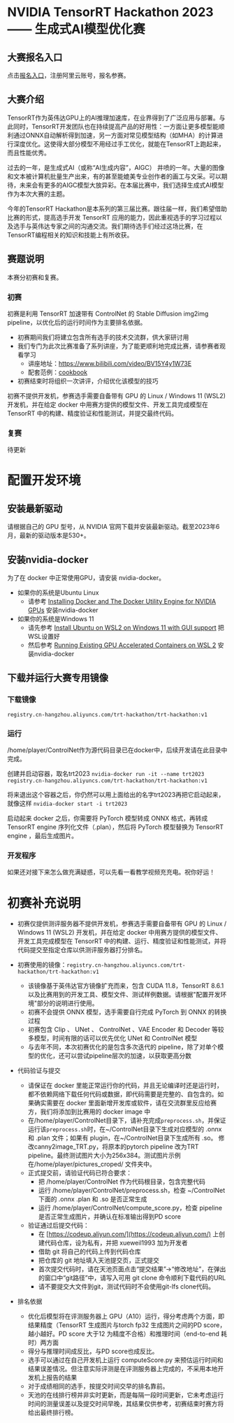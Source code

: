 # NVIDIA TensorRT Hackathon 2023 —— 生成式AI模型优化赛

## 大赛报名入口
点击[报名入口](https://tianchi.aliyun.com/competition/entrance/531953/information)，注册阿里云账号，报名参赛。

## 大赛介绍
TensorRT作为英伟达GPU上的AI推理加速库，在业界得到了广泛应用与部署。与此同时，TensorRT开发团队也在持续提高产品的好用性：一方面让更多模型能顺利通过ONNX自动解析得到加速，另一方面对常见模型结构（如MHA）的计算进行深度优化。这使得大部分模型不用经过手工优化，就能在TensorRT上跑起来，而且性能优秀。

过去的一年，是生成式AI（或称“AI生成内容”，AIGC） 井喷的一年。大量的图像和文本被计算机批量生产出来，有的甚至能媲美专业创作者的画工与文采。可以期待，未来会有更多的AIGC模型大放异彩。在本届比赛中，我们选择生成式AI模型作为本次大赛的主题。

今年的TensorRT Hackathon是本系列的第三届比赛。跟往届一样，我们希望借助比赛的形式，提高选手开发 TensorRT 应用的能力，因此重视选手的学习过程以及选手与英伟达专家之间的沟通交流。我们期待选手们经过这场比赛，在TensorRT编程相关的知识和技能上有所收获。

## 赛题说明

本赛分初赛和复赛。

### 初赛

初赛是利用 TensorRT 加速带有 ControlNet 的 Stable Diffusion img2img pipeline，以优化后的运行时间作为主要排名依据。

- 初赛期间我们将建立包含所有选手的技术交流群，供大家研讨用
- 我们专门为此次比赛准备了系列讲座，为了能更顺利地完成比赛，请参赛者观看学习
    - 讲座地址：https://www.bilibili.com/video/BV15Y4y1W73E
    - 配套范例：[cookbook](cookbook)
- 初赛结束时将组织一次讲评，介绍优化该模型的技巧

初赛不提供开发机，参赛选手需要自备带有 GPU 的 Linux / Windows 11 (WSL2) 开发机，并在给定 docker 中用赛方提供的模型文件、开发工具完成模型在 TensorRT 中的构建、精度验证和性能测试，并提交最终代码。

### 复赛

待更新

# 配置开发环境

## 安装最新驱动

请根据自己的 GPU 型号，从 NVIDIA 官网下载并安装最新驱动。截至2023年6月，最新的驱动版本是530+。

## 安装nvidia-docker

为了在 docker 中正常使用GPU，请安装 nvidia-docker。

- 如果你的系统是Ubuntu Linux
  - 请参考 [Installing Docker and The Docker Utility Engine for NVIDIA GPUs](https://docs.nvidia.com/ai-enterprise/deployment-guide/dg-docker.html) 安装nvidia-docker
- 如果你的系统是Windows 11
  - 请先参考 [Install Ubuntu on WSL2 on Windows 11 with GUI support](https://ubuntu.com/tutorials/install-ubuntu-on-wsl2-on-windows-11-with-gui-support#1-overview) 把WSL设置好
  - 然后参考 [Running Existing GPU Accelerated Containers on WSL 2](https://docs.nvidia.com/cuda/wsl-user-guide/index.html#ch05-running-containers) 安装nvidia-docker

## 下载并运行大赛专用镜像

### 下载镜像

```registry.cn-hangzhou.aliyuncs.com/trt-hackathon/trt-hackathon:v1```

### 运行

/home/player/ControlNet作为源代码目录已在docker中，后续开发请在此目录中完成。

创建并启动容器，取名trt2023
```nvidia-docker run -it --name trt2023 registry.cn-hangzhou.aliyuncs.com/trt-hackathon/trt-hackathon:v1```

将来退出这个容器之后，你仍然可以用上面给出的名字trt2023再把它启动起来，就像这样
```nvidia-docker start -i trt2023```

启动起来 docker 之后，你需要将 PyTorch 模型转成 ONNX 格式，再转成 TensorRT engine 序列化文件（.plan），然后将 PyTorch 模型替换为 TensorRT engine ，最后生成图片。

### 开发程序

如果还对接下来怎么做充满疑惑，可以先看一看教学视频充充电。祝你好运！

# 初赛补充说明

+ 初赛仅提供测评服务器不提供开发机，参赛选手需要自备带有 GPU 的 Linux / Windows 11 (WSL2) 开发机，并在给定 docker 中用赛方提供的模型文件、开发工具完成模型在 TensorRT 中的构建、运行、精度验证和性能测试，并将代码提交至指定仓库以供测评服务器打分排名。
+ 初赛使用的镜像：`registry.cn-hangzhou.aliyuncs.com/trt-hackathon/trt-hackathon:v1`
  
  - 该镜像基于英伟达官方镜像扩充而来，包含 CUDA 11.8，TensorRT 8.6.1 以及比赛用到的开发工具、模型文件、测试样例数据。请根据"配置开发环境"部分的说明进行使用。
  - 初赛不会提供 ONNX 模型，选手需要自行完成 PyTorch 到 ONNX 的转换过程
  - 初赛包含 Clip 、 UNet 、 ControlNet 、VAE Encoder 和 Decoder 等较多模型，时间有限的话可以优先优化 UNet 和 ControlNet 模型
  - 与去年不同，本次初赛优化的是包含多次迭代的 pipeline，除了对单个模型的优化，还可以尝试pipeline层次的加速，以获取更高分数
+ 代码验证与提交
  
  - 请保证在 docker 里能正常运行你的代码，并且无论编译时还是运行时，都不依赖网络下载任何代码或数据，即代码需要是完整的、自包含的。如果确实需要在 docker 里面新增开发库或软件，请在交流群里反应给赛方，我们将添加到比赛用的 docker image 中
  - 在/home/player/ControlNet目录下，请补充完成`preprocess.sh`，并保证运行该`preprocess.sh`时，在~/ControlNet目录下生成对应模型的 .onnx 和 .plan 文件；如果有 plugin，在~/ControlNet目录下生成所有 .so。 修改canny2image_TRT.py，将原本的pytorch pipeline 改为TRT pipeline。最终测试图片大小为256x384。测试图片示例在/home/player/pictures_croped/ 文件夹中。
  - 正式提交前，请验证代码已符合要求：
    - 把 /home/player/ControlNet 作为代码根目录，包含完整代码
    - 运行 /home/player/ControlNet/preprocess.sh，检查 ~/ControlNet下面的 .onnx .plan 和 .so 是否正常生成
    - 运行 /home/player/ControlNet/compute_score.py，检查 pipeline 是否正常生成图片，并确认在标准输出得到PD score
  - 验证通过后提交代码：
    - 在 [https://codeup.aliyun.com/](https://codeup.aliyun.com/) 上创建代码仓库，设为私有，并把 xueweil1993 加为开发者
    - 借助 git 将自己的代码上传到代码仓库
    - 把仓库的 git 地址填入天池提交页，正式提交
    - 首次提交代码时，请在天池页面点击“提交结果”->“修改地址”，在弹出的窗口中“git路径”中，请写入可用 git clone 命令顺利下载代码的URL
    - 请不要提交大文件到git，测试代码时不会使用git-lfs clone代码。
+ 排名依据
  
  - 优化后模型将在评测服务器上 GPU（A10）运行，得分考虑两个方面，即结果精度（TensorRT 生成图片与torch fp32 生成图片之间的PD score，越小越好。PD score 大于12 为精度不合格）和推理时间（end-to-end 耗时）两方面
  - 得分与推理时间成反比，与PD score也成反比。
  - 选手可以通过在自己开发机上运行 computeScore.py 来预估运行时间和结果误差情况。但注意实际评测是在评测服务器上完成的，不采用本地开发机上报告的结果
  - 对于成绩相同的选手，按提交时间交早的排名靠前。
  - 天池的在线排行榜并非实时更新，而是每隔一段时间更新，它未考虑运行时间的测量误差以及提交时间早晚，其结果仅供参考，初赛结束时赛方将给出最终排行榜。
